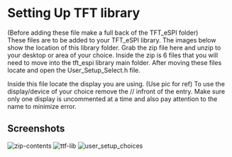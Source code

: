 # Setting Up TFT library

(Before adding these file make a full back of the TFT_eSPI folder) <br>
These files are to be added to your TFT_eSPI library. The images below show the location of this library folder. Grab the zip file here and unzip to your desktop or area of your choice. Inside the zip is 6 files that you will need to move into the tft_espi library main folder. After moving these files locate and open the User_Setup_Select.h file.

Inside this file locate the display you are using. (Use pic for ref)
To use the display/device of your choice remove the // infront of the entry. Make sure only one display is uncommented at a time and also pay attention to the name to minimize error.



## Screenshots

![zip-contents](https://github.com/ATOMNFT/Minigotchi-Multi-ESP32/blob/main/User_Setup_Files/Screenshots/zip-contents.png)
![ttf-lib](https://github.com/ATOMNFT/Minigotchi-Multi-ESP32/blob/main/User_Setup_Files/Screenshots/ttf-lib.png)
![user_setup_choices](https://github.com/ATOMNFT/Minigotchi-Multi-ESP32/blob/main/User_Setup_Files/Screenshots/user_setup_choices.png)

